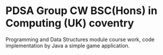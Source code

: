 # PDSA Group CW BSC(Hons) in Computing (UK) coventry
Programming and Data Structures module course work, code implementation by Java a simple game application.
